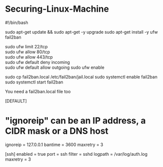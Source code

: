 # Securing-Linux-Machine


#!/bin/bash

sudo apt-get update && sudo apt-get -y upgrade
sudo apt-get install -y ufw fail2ban 

sudo ufw limit 22/tcp  
sudo ufw allow 80/tcp  
sudo ufw allow 443/tcp  
sudo ufw default deny incoming  
sudo ufw default allow outgoing
sudo ufw enable

sudo cp fail2ban.local /etc/fail2ban/jail.local
sudo systemctl enable fail2ban
sudo systemctl start fail2ban

You need a fail2ban.local file too

[DEFAULT]
# "ignoreip" can be an IP address, a CIDR mask or a DNS host
ignoreip = 127.0.0.1
bantime  = 3600
maxretry = 3

[ssh]
enabled = true
port    = ssh
filter  = sshd
logpath  = /var/log/auth.log
maxretry = 3
